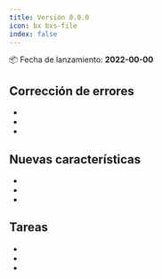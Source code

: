 ```yaml
---
title: Versión 0.0.0
icon: bx bxs-file
index: false
---
```


:package: Fecha de lanzamiento: **2022-00-00**

## Corrección de errores <Badge type="danger" text="Correcciones" vertical="middle" />

-
-
-

## Nuevas características <Badge type="tip" text="Nuevo" vertical="middle" />

-
-
-

## Tareas <Badge type="info" text="Mantenimiento" vertical="middle" />

-
-
-
